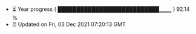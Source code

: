 - ⏳ Year progress { ███████████████████████████▁▁▁ } 92.14 %
- ⏰ Updated on Fri, 03 Dec 2021 07:20:13 GMT

